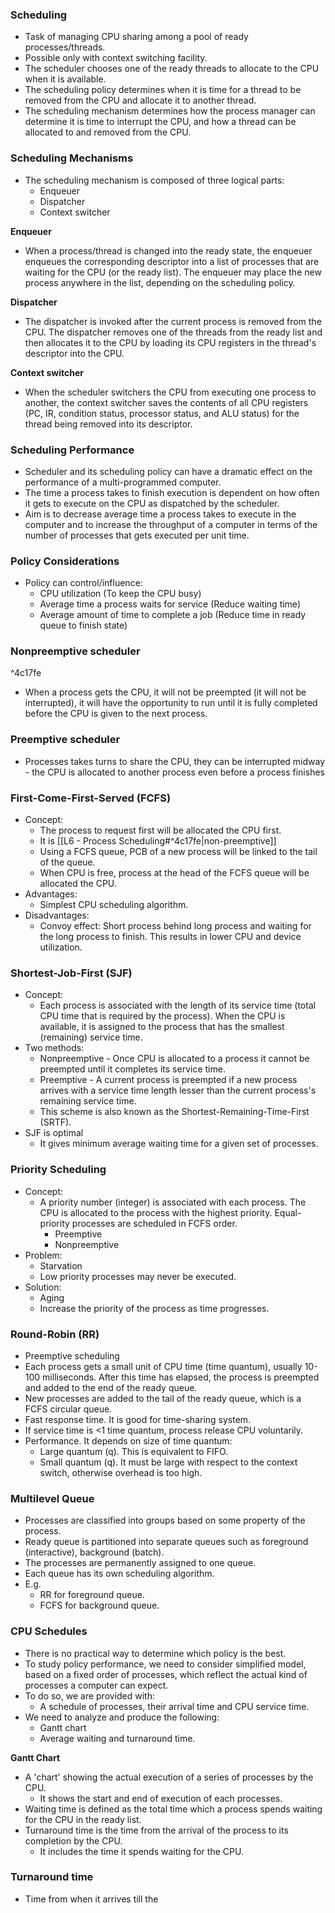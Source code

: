 ### Scheduling
- Task of managing CPU sharing among a pool of ready processes/threads.
- Possible only with context switching facility.
- The scheduler chooses one of the ready threads to allocate to the CPU when it is available.
- The scheduling policy determines when it is time for a thread to be removed from the CPU and allocate it to another thread.
- The scheduling mechanism determines how the process manager can determine it is time to interrupt the CPU, and how a thread can be allocated to and removed from the CPU.

### Scheduling Mechanisms
- The scheduling mechanism is composed of three logical parts:
	- Enqueuer
	- Dispatcher
	- Context switcher

**Enqueuer**
- When a process/thread is changed into the ready state, the enqueuer enqueues the corresponding descriptor into a list of processes that are waiting for the CPU (or the ready list). The enqueuer may place the new process anywhere in the list, depending on the scheduling policy.

**Dispatcher**
- The dispatcher is invoked after the current process is removed from the CPU. The dispatcher removes one of the threads from the ready list and then allocates it to the CPU by loading its CPU registers in the thread's descriptor into the CPU.

**Context switcher**
- When the scheduler switchers the CPU from executing one process to another, the context switcher saves the contents of all CPU registers (PC, IR, condition status, processor status, and ALU status) for the thread being removed into its descriptor.

### Scheduling Performance
- Scheduler and its scheduling policy can have a dramatic effect on the performance of a multi-programmed computer.
- The time a process takes to finish execution is dependent on how often it gets to execute on the CPU as dispatched by the scheduler.
- Aim is to decrease average time a process takes to execute in the computer and to increase the throughput of a computer in terms of the number of processes that gets executed per unit time.

### Policy Considerations
- Policy can control/influence:
	- CPU utilization (To keep the CPU busy)
	- Average time a process waits for service (Reduce waiting time)
	- Average amount of time to complete a job (Reduce time in ready queue to finish state)

### Nonpreemptive scheduler
^4c17fe
- When a process gets the CPU, it will not be preempted (it will not be interrupted), it will have the opportunity to run until it is fully completed before the CPU is given to the next process.

### Preemptive scheduler
- Processes takes turns to share the CPU, they can be interrupted midway - the CPU is allocated to another process even before a process finishes


### First-Come-First-Served (FCFS)
- Concept:
	- The process to request first will be allocated the CPU first.
	- It is [[L6 - Process Scheduling#^4c17fe|non-preemptive]]
	- Using a FCFS queue, PCB of a new process will be linked to the tail of the queue.
	- When CPU is free, process at the head of the FCFS queue will be allocated the CPU.
- Advantages:
	- Simplest CPU scheduling algorithm.
- Disadvantages:
	- Convoy effect: Short process behind long process and waiting for the long process to finish. This results in lower CPU and device utilization.

### Shortest-Job-First (SJF)
- Concept:
	- Each process is associated with the length of its service time (total CPU time that is required by the process). When the CPU is available, it is assigned to the process that has the smallest (remaining) service time.
- Two methods:
	- Nonpreemptive - Once CPU is allocated to a process it cannot be preempted until it completes its service time.
	- Preemptive - A current process is preempted if a new process arrives with a service time length lesser than the current process's remaining service time.
	- This scheme is also known as the Shortest-Remaining-Time-First (SRTF).
- SJF is optimal 
	- It gives minimum average waiting time for a given set of processes.

### Priority Scheduling
- Concept:
	- A priority number (integer) is associated with each process. The CPU is allocated to the process with the highest priority. Equal-priority processes are scheduled in FCFS order.
		- Preemptive
		- Nonpreemptive
- Problem:
	- Starvation
	- Low priority processes may never be executed.
- Solution:
	- Aging
	- Increase the priority of the process as time progresses.

### Round-Robin (RR)
- Preemptive scheduling
- Each process gets a small unit of CPU time (time quantum), usually 10-100 milliseconds. After this time has elapsed, the process is preempted and added to the end of the ready queue.
- New processes are added to the tail of the ready queue, which is a FCFS circular queue.
- Fast response time. It is good for time-sharing system.
- If service time is <1 time quantum, process release CPU voluntarily. 
- Performance. It depends on size of time quantum:
	- Large quantum (q). This is equivalent to FIFO.
	- Small quantum (q). It must be large with respect to the context switch, otherwise overhead is too high.

### Multilevel Queue
- Processes are classified into groups based on some property of the process.
- Ready queue is partitioned into separate queues such as foreground (interactive), background (batch).
- The processes are permanently assigned to one queue. 
- Each queue has its own scheduling algorithm. 
- E.g.
	- RR for foreground queue.
	- FCFS for background queue.

### CPU Schedules
- There is no practical way to determine which policy is the best.
- To study policy performance, we need to consider simplified model, based on a fixed order of processes, which reflect the actual kind of processes a computer can expect.
- To do so, we are provided with:
	- A schedule of processes, their arrival time and CPU service time.
- We need to analyze and produce the following:
	- Gantt chart
	- Average waiting and turnaround time.

**Gantt Chart**
- A 'chart' showing the actual execution of a series of processes by the CPU.
	- It shows the start and end of execution of each processes.
-  Waiting time is defined as the total time which a process spends waiting for the CPU in the ready list.
- Turnaround time is the time from the arrival of the process to its completion by the CPU.
	- It includes the time it spends waiting for the CPU.

### Turnaround time
- Time from when it arrives till the 